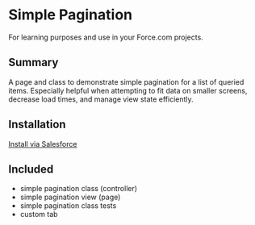 # Simple Pagination
For learning purposes and use in your Force.com projects.  

## Summary
A page and class to demonstrate simple pagination for a list of queried items.  Especially helpful when attempting to fit data on smaller screens, decrease load times, and manage view state efficiently.

## Installation
[Install via Salesforce](https://login.salesforce.com/packaging/installPackage.apexp?p0=04ti0000000TSnk)

## Included
* simple pagination class (controller)
* simple pagination view (page)
* simple pagination class tests
* custom tab